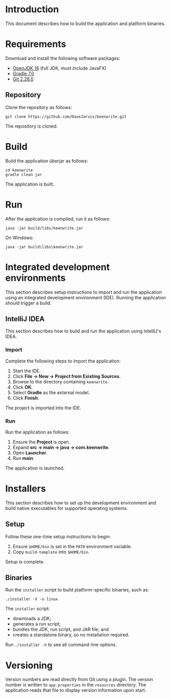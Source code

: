 # Introduction

This document describes how to build the application and platform binaries.

# Requirements

Download and install the following software packages:

* [OpenJDK 16](https://openjdk.java.net) (full JDK, must include JavaFX)
* [Gradle 7.0](https://services.gradle.org/distributions)
* [Git 2.28.0](https://git-scm.com/downloads)

## Repository

Clone the repository as follows:

    git clone https://github.com/DaveJarvis/keenwrite.git

The repository is cloned.

# Build

Build the application überjar as follows:

    cd keenwrite
    gradle clean jar

The application is built.

# Run

After the application is compiled, run it as follows:

    java -jar build/libs/keenwrite.jar

On Windows:

    java -jar build\libs\keenwrite.jar

# Integrated development environments

This section describes setup instructions to import and run the application using an integrated development environment (IDE). Running the application should trigger a build.

## IntelliJ IDEA

This section describes how to build and run the application using IntellIJ's IDEA.

### Import

Complete the following steps to import the application:

1. Start the IDE.
1. Click **File → New → Project from Existing Sources**.
1. Browse to the directory containing `keenwrite`.
1. Click **OK**.
1. Select **Gradle** as the external model.
1. Click **Finish**.

The project is imported into the IDE.

### Run

Run the application as follows:

1. Ensure the **Project** is open.
1. Expand **src → main → java → com.keenwrite**.
1. Open **Launcher**.
1. Run **main**.

The application is launched.

# Installers

This section describes how to set up the development environment and build native executables for supported operating systems.

## Setup

Follow these one-time setup instructions to begin:

1. Ensure `$HOME/bin` is set in the `PATH` environment variable.
1. Copy `build-template` into `$HOME/bin`.

Setup is complete.

## Binaries

Run the `installer` script to build platform-specific binaries, such as:

    ./installer -V -o linux

The `installer` script:

* downloads a JDK;
* generates a run script;
* bundles the JDK, run script, and JAR file; and
* creates a standalone binary, so no installation required.

Run `./installer -h` to see all command-line options.

# Versioning

Version numbers are read directly from Git using a plugin. The version number is written to `app.properties` in the `resources` directory. The application reads that file to display version information upon start.

